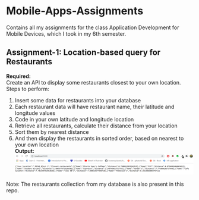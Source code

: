 # Mobile-Apps-Assignments
Contains all my assignments for the class Application Development for Mobile Devices, which I took in my 6th semester.  

## Assignment-1: Location-based query for Restaurants  
**Required:**  
Create an API to display some restaurants closest to your own location.  
Steps to perform:
1. Insert some data for restaurants into your database
2. Each restaurant data will have restaurant name, their latitude and longitude values
3. Code in your own latitude and longitude location
4. Retrieve all restaurants, calculate their distance from your location
5. Sort them by nearest distance
6. And then display the restaurants in sorted order, based on nearest to your own location  
**Output:** 
![](Location-Assignment/API-Output.PNG)  

Note:  The restaurants collection from my database is also present in this repo.
